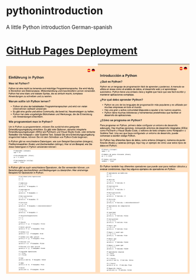 # pythonintroduction
A little Python introduction German-spanish

# [GitHub Pages Deployment](https://mariariosnavarro.github.io/pythonintroduction/)

<div><img src="readme.png" width="250px"><img src="readme2.png" width="250px"></div>
